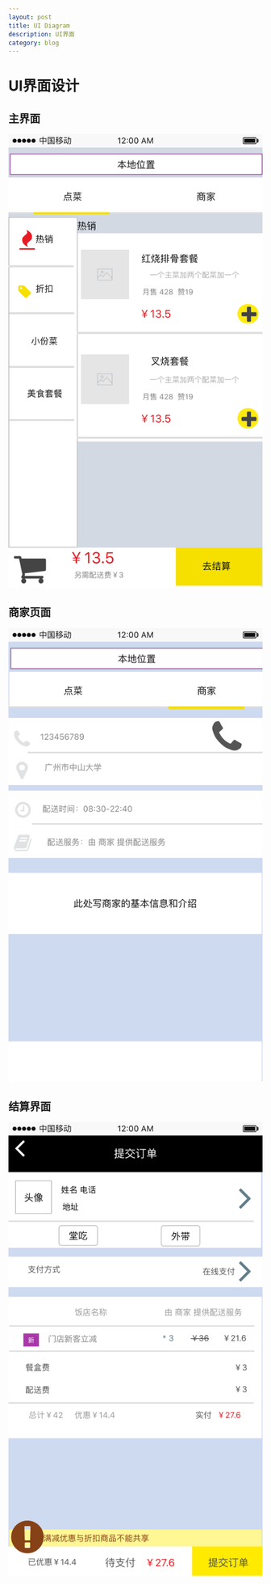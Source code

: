 ```yaml
---
layout: post
title: UI Diagram
description: UI界面
category: blog
---
```


# UI界面设计

## 主界面

![UMLet](https://github.com/EatWhat/documents/raw/master/%E8%AE%BE%E8%AE%A1%E5%9B%BE/%E5%90%83%E5%92%A9%E5%95%8A-1521799024/1_%E4%B8%BB%E9%A1%B5.png)

## 商家页面

![UMLet](https://github.com/EatWhat/documents/raw/master/%E8%AE%BE%E8%AE%A1%E5%9B%BE/%E5%90%83%E5%92%A9%E5%95%8A-1521799024/2_%E9%A1%B5%E9%9D%A22.png)

## 结算界面

![UMLet](https://github.com/EatWhat/documents/raw/master/%E8%AE%BE%E8%AE%A1%E5%9B%BE/%E5%90%83%E5%92%A9%E5%95%8A-1521799024/4_%E7%BB%93%E7%AE%97.png)
